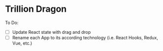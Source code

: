# Trillion Dragon

To Do:

- [ ] Update React state with drag and drop
- [ ] Rename each App to its according technology (i.e. React Hooks, Redux, Vue, etc.)
